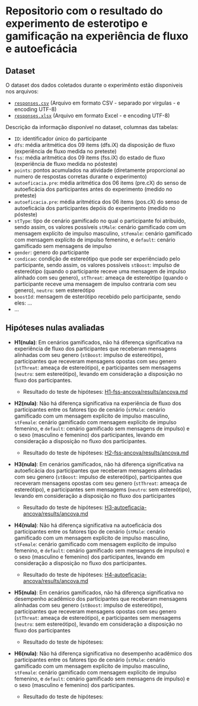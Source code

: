 # Repositorio com o resultado do experimento de esterotipo e gamificação na experiência de fluxo e autoeficácia 

## Dataset

O dataset dos dados coletados durante o experimênto estão disponiveis nos arquivos:

- [`responses.csv`](responses.csv) (Arquivo em formato CSV - separado por virgulas - e encoding UTF-8)
- [`responses.xlsx`](responses.xlsx) (Arquivo em formato Excel - e encoding UTF-8)

Descrição da informação disponível no dataset, columnas das tabelas:

- `ID`: identificador único do participante 
- `dfs`: média aritmética dos 09 items (dfs.iX) da disposição de fluxo (experiência de fluxo medida no preteste)
- `fss`: média aritmética dos 09 items (fss.iX) do estado de fluxo (experiência de fluxo medida no pósteste)
- `points`: pontos acumulados na atividade (diretamente proporcional ao numero de respostas corretas durante o experimento)
- `autoeficacia.pre`: média aritmética dos 06 items (pre.cX) do senso de autoeficácia dos participantes antes do experimento (medido no preteste)
- `autoeficacia.pre`: média aritmética dos 06 items (pos.cX) do senso de autoeficácia dos participantes depóis do experimento (medido no pósteste)
- `stType`: tipo de cenário gamificado no qual o participante foi atribuido, sendo assim, os valores possíveis `stMale`: cenário gamificado com um mensagem explícito de impulso masculino, `stFemale`: cenário gamificado com mensagem explícito de impulso femenino, e `default`: cenário gamificado sem mensagens de impulso
- `gender`: genero do participante
- `condicao`: condição de estereótipo que pode ser experiênciado pelo participante, sendo assim, os valores possíveis `stBoost`: impulso de estereótipo (quando o participante receve uma mensagem de impulso alinhado com seu genero), `stThreat`: ameaça de estereótipo (quando o participante receve uma mensagem de impulso contraria com seu genero), `neutro`: sem estereótipo
- `boostId`: mensagem de esterótipo recebido pelo participante, sendo eles: ...
- ...


## Hipóteses nulas avaliadas

- **H1(nula)**: Em cenários gamificados, não há diferença significativa na experiência de fluxo dos participantes que receberam mensagens alinhadas com seu genero (`stBoost`: impulso de estereótipo), participantes que receveram mensagens opostas com seu genero (`stThreat`: ameaça de estereótipo), e participantes sem mensagems (`neutro`: sem estereótipo), levando em consideração a disposição no fluxo dos participantes. 
  - Resultado do teste de hipóteses: [H1-fss-ancova/results/ancova.md](H1-fss-ancova/results/ancova.md)
   
- **H2(nula)**: Não há diferença significativa na experiência de fluxo dos participantes entre os fatores tipo de cenário (`stMale`: cenário gamificado com um mensagem explícito de impulso masculino, `stFemale`: cenário gamificado com mensagem explícito de impulso femenino, e `default`: cenário gamificado sem mensagens de impulso) e o sexo (masculino e femenino) dos participantes, levando em consideração a disposição no fluxo dos participantes.
  - Resultado do teste de hipóteses: [H2-fss-ancova/results/ancova.md](H2-fss-ancova/results/ancova.md)
  
- **H3(nula)**: Em cenários gamificados, não há diferença significativa na autoeficácia dos participantes que receberam mensagens alinhadas com seu genero (`stBoost`: impulso de estereótipo), participantes que receveram mensagens opostas com seu genero (`stThreat`: ameaça de estereótipo), e participantes sem mensagems (`neutro`: sem estereótipo), levando em consideração a disposição no fluxo dos participantes
  - Resultado do teste de hipóteses: [H3-autoeficacia-ancova/results/ancova.md](H3-autoeficacia-ancova/results/ancova.md)

- **H4(nula)**: Não há diferença significativa na autoeficácia dos participantes entre os fatores tipo de cenário (`stMale`: cenário gamificado com um mensagem explícito de impulso masculino, `stFemale`: cenário gamificado com mensagem explícito de impulso femenino, e `default`: cenário gamificado sem mensagens de impulso) e o sexo (masculino e femenino) dos participantes, levando em consideração a disposição no fluxo dos participantes.
  - Resultado do teste de hipóteses: [H4-autoeficacia-ancova/results/ancova.md](H4-autoeficacia-ancova/results/ancova.md)

- **H5(nula)**: Em cenários gamificados, não há diferença significativa no desempenho acadêmico dos participantes que receberam mensagens alinhadas com seu genero (`stBoost`: impulso de estereótipo), participantes que receveram mensagens opostas com seu genero (`stThreat`: ameaça de estereótipo), e participantes sem mensagems (`neutro`: sem estereótipo), levando em consideração a disposição no fluxo dos participantes
  - Resultado do teste de hipóteses: 
 
- **H6(nula)**: Não há diferença significativa no desempenho acadêmico dos participantes entre os fatores tipo de cenário (`stMale`: cenário gamificado com um mensagem explícito de impulso masculino, `stFemale`: cenário gamificado com mensagem explícito de impulso femenino, e `default`: cenário gamificado sem mensagens de impulso) e o sexo (masculino e femenino) dos participantes.
  - Resultado do teste de hipóteses: 


## 


